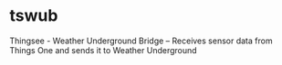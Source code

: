 # tswub
Thingsee - Weather Underground Bridge – Receives sensor data from Things One and sends it to Weather Underground
